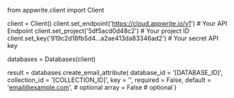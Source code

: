 from appwrite.client import Client

client = Client()
client.set_endpoint('https://cloud.appwrite.io/v1') # Your API Endpoint
client.set_project('5df5acd0d48c2') # Your project ID
client.set_key('919c2d18fb5d4...a2ae413da83346ad2') # Your secret API key

databases = Databases(client)

result = databases.create_email_attribute(
    database_id = '[DATABASE_ID]',
    collection_id = '[COLLECTION_ID]',
    key = '',
    required = False,
    default = 'email@example.com', # optional
    array = False # optional
)
